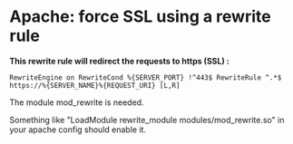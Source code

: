 # Apache: force SSL using a rewrite rule

**This rewrite rule will redirect the requests to https (SSL) :**

`RewriteEngine on
RewriteCond %{SERVER_PORT} !^443$
RewriteRule ^.*$ https://%{SERVER_NAME}%{REQUEST_URI} [L,R]`

The module mod_rewrite is needed.

Something like "LoadModule rewrite_module modules/mod_rewrite.so" in your apache config should enable it.
